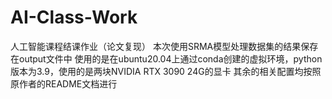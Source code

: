 # AI-Class-Work
人工智能课程结课作业（论文复现）
本次使用SRMA模型处理数据集的结果保存在output文件中
使用的是在ubuntu20.04上通过conda创建的虚拟环境，python版本为3.9，使用的是两块NVIDIA RTX 3090 24G的显卡
其余的相关配置均按照原作者的README文档进行
